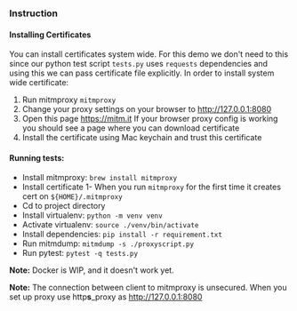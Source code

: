 ### Instruction
#### Installing Certificates
You can install certificates system wide. For this demo we don't need to this since our python test script
`tests.py` uses `requests` dependencies and using this we can pass certificate file explicitly.
In order to install system wide certificate:
1. Run mitmproxy `mitmproxy`
2. Change your proxy settings on your browser to http://127.0.0.1:8080
3. Open this page https://mitm.it If your browser proxy config is working you should see a page where you can download certificate
4. Install the certificate using Mac keychain and trust this certificate

#### Running tests:
* Install mitmproxy: `brew install mitmproxy`
* Install certificate
  1- When you run `mitmproxy` for the first time it creates cert on `${HOME}/.mitmproxy`
* Cd to project directory
* Install virtualenv: `python -m venv venv`
* Activate virtualenv: `source ./venv/bin/activate`
* Install dependencies: `pip install -r requirement.txt`
* Run mitmdump: `mitmdump -s ./proxyscript.py`
* Run pytest: `pytest -q tests.py`

**Note:** Docker is WIP, and it doesn't work yet.

**Note:** The connection between client to mitmproxy is unsecured. When you set up proxy use http**s**_proxy as http://127.0.0.1:8080 
